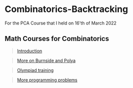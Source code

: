 # Combinatorics-Backtracking
For the PCA Course that I held on 16'th of March 2022


## Math Courses for Combinatorics
> [Introduction](https://www.youtube.com/playlist?list=PLGB0U_OssPo61SjBLstG16BF6BgmCAwKS)  

> [More on Burnside and Polya](https://www.youtube.com/playlist?list=PLa8j0YHOYQQIkW0OUGBrqe6PqxeOSqrZi)  

> [Olympiad training](https://www.youtube.com/playlist?list=PLKSlqHu41Z6JgFS7gS_bXbpOtjrUxaaqH)  

> [More programming problems](https://cp-algorithms.web.app/#combinatorics)
